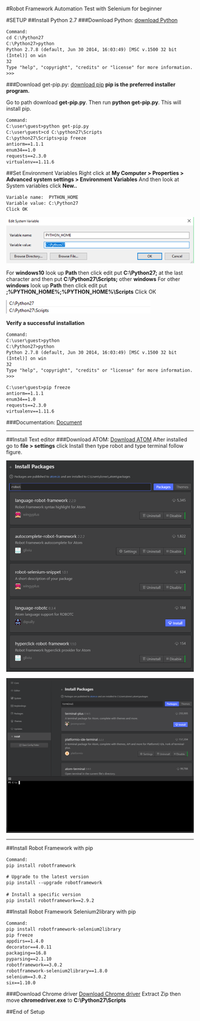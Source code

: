 #Robot Framework Automation Test with Selenium for beginner

#SETUP
##Install Python 2.7
###Download Python: [download Python](https://www.python.org/ftp/python/2.7.8/python-2.7.8.msi)

```
Command:
cd C:\Python27
C:\Python27>python
Python 2.7.8 (default, Jun 30 2014, 16:03:49) [MSC v.1500 32 bit (Intel)] on win
32
Type "help", "copyright", "credits" or "license" for more information.
>>>
```

###Download get-pip.py: [download pip](https://bootstrap.pypa.io/get-pip.py)
**pip is the preferred installer program.**

Go to path download **get-pip.py**. Then run **python get-pip.py**. This will install pip.

```
Command:
C:\user\guest>python get-pip.py
C:\user\guest>cd C:\python27\Scripts
C:\python27\Scripts>pip freeze
antiorm==1.1.1
enum34==1.0
requests==2.3.0
virtualenv==1.11.6
```

##Set Environment Variables
Right click at **My Computer > Properties > Advanced system settings > Environment Variables**
And then look at System variables click **New..**
```
Variable name:  PYTHON_HOME
Variable value: C:\Python27
Click OK
```
![install Package](/images/1-system-variable.png)

  For **windows10** look up **Path** then click edit put **C:\Python27;** at the last character and then put **C:\Python27\Scripts;** other **windows**
  For other **windows** look up **Path** then click edit put **;%PYTHON_HOME%\;%PYTHON_HOME%\Scripts**
  Click OK

![install Package](/images/2-system-variable.png)

**Verify a successful installation**

```
Command:
C:\user\guest>python
C:\Python27>python
Python 2.7.8 (default, Jun 30 2014, 16:03:49) [MSC v.1500 32 bit (Intel)] on win
32
Type "help", "copyright", "credits" or "license" for more information.
>>>
```

```
C:\user\guest>pip freeze
antiorm==1.1.1
enum34==1.0
requests==2.3.0
virtualenv==1.11.6
```

###Documentation: [Document](https://github.com/BurntSushi/nfldb/wiki/Python-&-pip-Windows-installation)

-----------------

##Install Text editor
###Download ATOM: [Download ATOM](https://atom.io/)
After installed go to **file > settings** click Install then type robot and type terminal follow figure.

![install Package](/images/2-install-package.png)

![install Package](/images/3-install-package.png)

-----------------

##Install Robot Framework with pip
```
Command:
pip install robotframework
```

```
# Upgrade to the latest version
pip install --upgrade robotframework

# Install a specific version
pip install robotframework==2.9.2
```

##Install Robot Framework Selenium2library with pip
```
Command:
pip install robotframework-selenium2library
pip freeze
appdirs==1.4.0
decorator==4.0.11
packaging==16.8
pyparsing==2.1.10
robotframework==3.0.2
robotframework-selenium2library==1.8.0
selenium==3.0.2
six==1.10.0
```

###Download Chrome driver [Download Chrome driver](https://chromedriver.storage.googleapis.com/index.html?path=2.27/)
Extract Zip then move **chromedriver.exe** to **C:\Python27\Scripts**

##End of Setup
